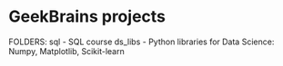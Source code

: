 # GeekBrains projects

FOLDERS:
  sql - SQL course
  ds_libs - Python libraries for Data Science: Numpy, Matplotlib, Scikit-learn
